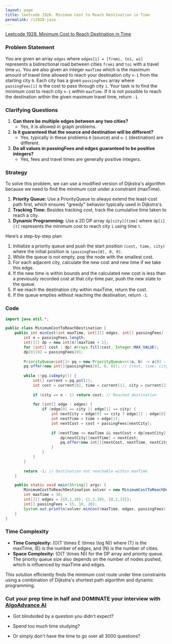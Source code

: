 ```yaml
---
layout: page
title: leetcode 1928. Minimum Cost to Reach Destination in Time
permalink: /s1928-java
---
```

[Leetcode 1928. Minimum Cost to Reach Destination in Time](https://algoadvance.github.io/algoadvance/l1928)
### Problem Statement
You are given an array `edges` where `edges[i] = [fromi, toi, wi]` represents a bidirectional road between cities `fromi` and `toi` with a travel time `wi`. You are also given an integer `maxTime` which is the maximum amount of travel time allowed to reach your destination city `n-1` from the starting city `0`. Each city has a given `passingFees` array where `passingFees[i]` is the cost to pass through city `i`. Your task is to find the minimum cost to reach city `n-1` within `maxTime`. If it is not possible to reach the destination within the given maximum travel time, return `-1`.

### Clarifying Questions
1. **Can there be multiple edges between any two cities?**
   - Yes, it is allowed in graph problems.
2. **Is it guaranteed that the source and destination will be different?**
   - Yes, typically in these problems `0` (source) and `n-1` (destination) are different.
3. **Do all values in passingFees and edges guaranteed to be positive integers?**
   - Yes, fees and travel times are generally positive integers.

### Strategy
To solve this problem, we can use a modified version of Dijkstra's algorithm because we need to find the minimum cost under a constraint (maxTime). 

1. **Priority Queue:** Use a PriorityQueue to always extend the least-cost path first, which ensures "greedy" behavior typically used in Dijkstra's.
2. **Tracking Time:** Besides tracking cost, track the cumulative time taken to reach a city.
3. **Dynamic Programming:** Use a 2D DP array `dp[city][time]` where `dp[i][t]` represents the minimum cost to reach city `i` using time `t`.

Here’s a step-by-step plan:
1. Initialize a priority queue and push the start position `(cost, time, city)` where the initial position is `(passingFees[0], 0, 0)`.
2. While the queue is not empty, pop the node with the smallest cost.
3. For each adjacent city, calculate the new cost and new time if we take this edge.
4. If the new time is within bounds and the calculated new cost is less than a previously recorded cost at that city-time pair, push the new state to the queue.
5. If we reach the destination city within maxTime, return the cost.
6. If the queue empties without reaching the destination, return `-1`.

### Code

```java
import java.util.*;

public class MinimumCostToReachDestination {
    public int minCost(int maxTime, int[][] edges, int[] passingFees) {
        int n = passingFees.length;
        int[][] dp = new int[n][maxTime + 1];
        for (int[] cost : dp) Arrays.fill(cost, Integer.MAX_VALUE);
        dp[0][0] = passingFees[0];
        
        PriorityQueue<int[]> pq = new PriorityQueue<>((a, b) -> a[0] - b[0]);
        pq.offer(new int[]{passingFees[0], 0, 0}); // {cost, time, city}
        
        while (!pq.isEmpty()) {
            int[] current = pq.poll();
            int cost = current[0], time = current[1], city = current[2];
            
            if (city == n - 1) return cost; // Reached destination
            
            for (int[] edge : edges) {
                if (edge[0] == city || edge[1] == city) {
                    int nextCity = edge[0] == city ? edge[1] : edge[0];
                    int nextTime = time + edge[2];
                    int nextCost = cost + passingFees[nextCity];
                    
                    if (nextTime <= maxTime && nextCost < dp[nextCity][nextTime]) {
                        dp[nextCity][nextTime] = nextCost;
                        pq.offer(new int[]{nextCost, nextTime, nextCity});
                    }
                }
            }
        }
        
        return -1; // Destination not reachable within maxTime
    }

    public static void main(String[] args) {
        MinimumCostToReachDestination solver = new MinimumCostToReachDestination();
        int maxTime = 30;
        int[][] edges = {{0,1,10}, {1,2,10}, {0,2,15}};
        int[] passingFees = {5, 10, 20};
        System.out.println(solver.minCost(maxTime, edges, passingFees)); // Example output
    }
}
```

### Time Complexity
- **Time Complexity:** \(O(T \times E \times \log N)\) where \(T\) is the maxTime, \(E\) is the number of edges, and \(N\) is the number of cities.
- **Space Complexity:** \(O(T \times N)\) for the DP array and priority queue. The priority queue size also depends on the number of nodes pushed, which is influenced by maxTime and edges.

This solution efficiently finds the minimum cost route under time constraints using a combination of Dijkstra's shortest path algorithm and dynamic programming.


### Cut your prep time in half and DOMINATE your interview with [AlgoAdvance AI](https://algoAdvance.com)

- Got blindsided by a question you didn't expect?

- Spend too much time studying?

- Or simply don't have the time to go over all 3000 questions?

